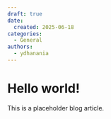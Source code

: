 ```yaml
---
draft: true
date: 
  created: 2025-06-18
categories:
  - General
authors:
  - ydhanania
---
```


# Hello world!

This is a placeholder blog article.
